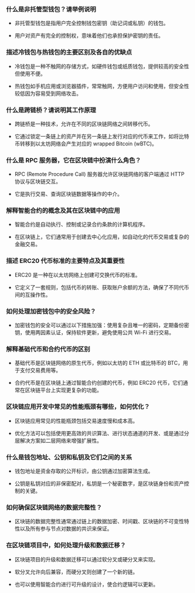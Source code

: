 ### 什么是非托管型钱包？请举例说明

* 非托管型钱包是指用户完全控制钱包密钥（助记词或私钥）的钱包。

* 用户对资产有完全的控制权，意味着他们也承担保护密钥的责任。

### 描述冷钱包与热钱包的主要区别及各自的优缺点

* 冷钱包是一种不触网的存储方式，如硬件钱包或纸质钱包，提供较高的安全性但使用不便。

* 热钱包如手机应用或浏览器插件，常常触网，方便用户访问和使用，但安全性较低因为容易受到网络攻击。

### 什么是跨链桥？请说明其工作原理

* 跨链桥是一种技术，允许在不同的区块链网络之间转移代币。

* 它通过锁定一条链上的资产并在另一条链上发行对应的代币来工作，如将比特币转移到以太坊网络会产生对应的 wrapped Bitcoin (wBTC)。

### 什么是 RPC 服务器，它在区块链中扮演什么角色？

* RPC (Remote Procedure Call) 服务器允许区块链网络的客户端通过 HTTP 协议与区块链交互。

* 它是执行交易、查询区块链数据等操作的中介。

### 解释智能合约的概念及其在区块链中的应用

* 智能合约是自动执行、控制或记录合约条款的计算机程序。

* 在区块链上，它们通常用于创建去中心化应用，如自动化的代币交易或复杂的金融交易。

### 描述 ERC20 代币标准的主要特点及其重要性

* ERC20 是一种在以太坊网络上创建可交换代币的标准。

* 它定义了一套规则，包括代币的转账、获取账户余额的方法，确保了不同代币间的互操作性。

### 如何处理加密钱包中的安全风险？

* 加密钱包的安全可以通过以下措施加强：使用复杂且唯一的密码，定期备份密钥，使用两因素认证，保持软件更新，避免使用公共 Wi-Fi 进行交易。

### 解释基础代币和合约代币的区别

* 基础代币是区块链网络的原生代币，例如以太坊的 ETH 或比特币的 BTC，用于支付交易费用等。

* 合约代币是在区块链上通过智能合约创建的代币，例如 ERC20 代币，它们通常在区块链平台上实现更复杂的功能。

### 区块链应用开发中常见的性能瓶颈有哪些，如何优化？

* 区块链应用常见的性能瓶颈包括交易速度慢和成本高。

* 优化方法可以包括使用更高效的共识算法、进行状态通道的开发、或是通过分层解决方案如二层网络来增强扩展性。

### 什么是钱包地址、公钥和私钥及它们之间的关系

* 钱包地址是资金存取的公开标识，由公钥通过加密算法生成。

* 公钥是私钥对应的非保密配对，私钥是一个秘密数字，是区块链身份和资产控制的关键。

### 如何确保区块链网络的数据完整性？

* 区块链的数据完整性通常通过链上的数据加密、时间戳、区块链的不可变性特性以及所有参与节点对数据的共识来保证。

### 在区块链项目中，如何处理升级和数据迁移？

* 区块链项目的升级和数据迁移可以通过软分叉或硬分叉来实现。

* 软分叉允许向后兼容，而硬分叉则创建了一个新的链。

* 也可以使用智能合约进行可升级的设计，使合约逻辑可以更新。

























































